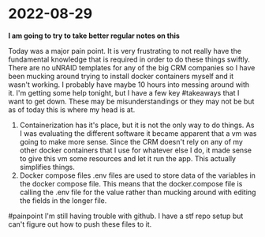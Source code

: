 # 2022-08-29

**I am going to try to take better regular notes on this**

Today was a major pain point. It is very frustrating to not really have the fundamental knowledge that is required in order to do these things swiftly. There are no uNRAID templates for any of the big CRM companies so I have been mucking around trying to install docker containers myself and it wasn't working. I probably have maybe 10 hours into messing around with it. I'm getting some help tonight, but I have a few key #takeaways that I want to get down. These may be misunderstandings or they may not be but as of today this is where my head is at.

1. Containerization has it's place, but it is not the only way to do things. As I was evaluating the different software it became apparent that a vm was going to make more sense. Since the CRM doesn't rely on any of my other docker containers that I use for whatever else I do, it made sense to give this vm some resources and let it run the app. This actually simplifies things.
2. Docker compose files .env files are used to store data of the variables in the docker compose file. This means that the docker.compose file is calling the .env file for the value rather than mucking around with editing the fields in the longer file.

#painpoint I'm still having trouble with github. I have a stf repo setup but can't figure out how to push these files to it.